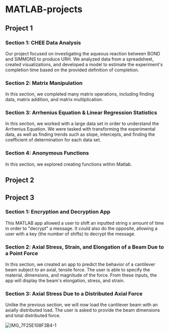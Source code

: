 # MATLAB-projects

## Project 1
### Section 1: CHEE Data Analysis

Our project focused on investigating the aqueous reaction between BOND and SIMMONS to produce URH. We analyzed data from a spreadsheet, created visualizations, and developed a model to estimate the experiment's completion time based on the provided definition of completion.

### Section 2: Matrix Manipulation

In this section, we completed many matrix operations, including finding data, matrix addition, and matrix multiplication. 

### Section 3: Arrhenius Equation & Linear Regression Statistics 

In this section, we worked with a large data set in order to understand the Arrhenius Equation. We were tasked with transforming the experimental data, as well as finding trends such as slope, intercepts, and finding the coefficient of determination for each data set.

### Section 4: Anonymous Functions

In this section, we explored creating functions within Matlab. 

## Project 2

## Project 3

### Section 1: Encryption and Decryption App 

This MATLAB app allowed a user to shift an inputted string x amount of time in order to "decrypt" a message. It could also do the opposite, allowing a user with a key (the number of shifts) to decrypt the message. 

### Section 2: Axial Stress, Strain, and Elongation of a Beam Due to a Point Force 

In this section, we created an app to predict the behavior of a cantilever beam subject to an axial, tensile force. The user is able to specify the material, dimensions, and magnitude of the force. From these inputs, the app will display the beam's elongation, stress, and strain. 

### Section 3: Axial Stress Due to a Distributed Axial Force 

Unlike the previous section, we will now load the cantilever beam with an axially distributed load. The user is asked to provide the beam dimensions and total distributed force. 

![IMG_7F25E108F3B4-1](https://github.com/ykhan-5/MATLAB-projects/assets/131565514/29bf4f5f-c9f2-4ed1-af7a-cc996a5fad62)


